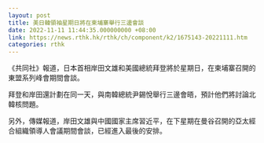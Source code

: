 ```yaml
---
layout: post
title: 美日韓領袖星期日將在柬埔寨舉行三邊會談
date: 2022-11-11 11:44:35.000000000 +08:00
link: https://news.rthk.hk/rthk/ch/component/k2/1675143-20221111.htm
categories: rthk
---
```


《共同社》報道，日本首相岸田文雄和美國總統拜登將於星期日，在柬埔寨召開的東盟系列峰會期間會談。

拜登和岸田還計劃在同一天，與南韓總統尹錫悅舉行三邊會晤，預計他們將討論北韓核問題。

另外，傳媒報道，岸田文雄與中國國家主席習近平，在下星期在曼谷召開的亞太經合組織領導人會議期間會談，已經進入最後的安排。
